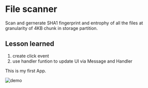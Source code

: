 File scanner
===

Scan and gernerate SHA1 fingerprint and entrophy of all the files at granularity of 4KB chunk in storage partition.


## Lesson learned
1. create click event 
2. use handler funtion to update UI via Message and Handler

This is my first App. 

![demo](http://i.imgur.com/OaxInPT.png)
